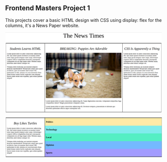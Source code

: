 ## Frontend Masters Project 1

This projects cover a basic HTML design with CSS using display: flex for the columns, it's a News Paper website.

![The News Times Part 1](https://github.com/crisecheverria/html-css-flex/blob/master/images/flexbox-1.png)

![The News Times Part 2](https://github.com/crisecheverria/html-css-flex/blob/master/images/flexbox-2.png)

